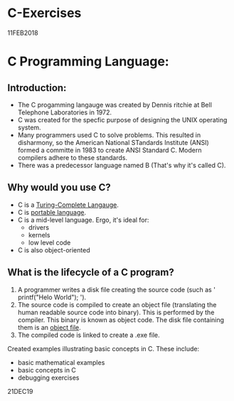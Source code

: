 # C-Exercises
11FEB2018

# C Programming Language:

## Introduction:


* The C progamming langauge was created by Dennis ritchie at Bell Telephone Laboratories in 1972.
* C was created for the specfic purpose of designing the UNIX operating system. 
* Many programmers used C to solve problems. This resulted in disharmony, so the American National STandards Institute (ANSI) formed a committe in 1983 to create ANSI Standard C. Modern compilers adhere to these standards.
* There was a predecessor language named B (That's why it's called C).


## Why would you use C?

* C is a [Turing-Complete Langauge](https://en.wikipedia.org/wiki/Turing_completeness).
* C is [portable language](https://en.wikipedia.org/wiki/Software_portability).
* C is a mid-level language. Ergo, it's ideal for:
	* drivers
	* kernels
	* low level code
* C is also object-oriented

## What is the lifecycle of a C program?

1. A programmer writes a disk file creating the source code (such as ' printf("Helo World"); '). 
2. The source code is compiled to create an object file (translating the human readable source code into binary). This is performed by the compiler. This binary is known as object code. The disk file containing them is an [object file](https://en.wikipedia.org/wiki/Object_file). 
3. The compiled code is linked to create a .exe file. 



Created examples illustrating basic concepts in C. These include: 

* basic mathematical examples
* basic concepts in C
* debugging exercises





21DEC19
